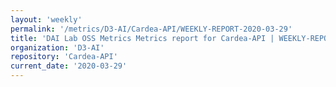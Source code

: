 ```yaml
---
layout: 'weekly'
permalink: '/metrics/D3-AI/Cardea-API/WEEKLY-REPORT-2020-03-29'
title: 'DAI Lab OSS Metrics Metrics report for Cardea-API | WEEKLY-REPORT-2020-03-29'
organization: 'D3-AI'
repository: 'Cardea-API'
current_date: '2020-03-29'
---
```

